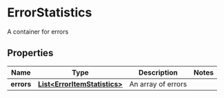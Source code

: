

# ErrorStatistics

A container for errors
## Properties

Name | Type | Description | Notes
------------ | ------------- | ------------- | -------------
**errors** | [**List&lt;ErrorItemStatistics&gt;**](ErrorItemStatistics.md) | An array of errors | 



